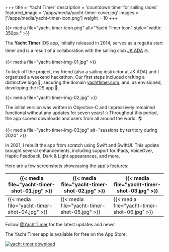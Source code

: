 +++
title = 'Yacht Timer'
description = 'countdown timer for sailing races'
featured_image = '/apps/media/yacht-timer-cover.jpg'
images = ['/apps/media/yacht-timer-icon.png']
weight = 10
+++

{{< media file="yacht-timer-icon.png" alt="Yacht Timer icon" style="width: 350px;" >}}

The **Yacht Timer** iOS app, initially released in 2014, serves as a regatta start timer and is a result of a collaboration with the sailing club [JK ADA](https://jk-ada.com) ⛵️.

{{< media file="yacht-timer-img-01.jpg" >}}

To kick off the project, my friend (also a sailing instructor at JK ADA) and I organized a weekend hackathon. Our first steps included crafting a distinctive logo 🎨, securing the domain [yachttimer.com](https://yachttimer.com), and, as envisioned, developing the iOS app 📱.

{{< media file="yacht-timer-img-02.jpg" >}}

The initial version was written in Objective-C and impressively remained functional without any updates for seven years! :) Throughout this period, the app scored downloads and users from all around the world. 🌎

{{< media file="yacht-timer-img-03.jpg" alt="sessions by territory during 2020" >}}

In 2021, I rebuilt the app from scratch using Swift and SwiftUI. This update brought several enhancements, including support for iPads, VoiceOver, Haptic Feedback, Dark & Light appearances, and more.

Here are a few screenshots showcasing the app's features:

| {{< media file="yacht-timer-shot-01.jpg" >}} | {{< media file="yacht-timer-shot-02.jpg" >}} | {{< media file="yacht-timer-shot-03.jpg" >}} |
| - | - | - |
| {{< media file="yacht-timer-shot-04.jpg" >}} | {{< media file="yacht-timer-shot-05.jpg" >}} | {{< media file="yacht-timer-shot-06.jpg" >}} |

Follow [@YachtTimer](https://twitter.com/yachttimer) for the latest updates and news!

The Yacht Timer app is available for free on the App Store:

[![yacht timer download](/apps/media/app-store-badge-black.svg)](https://apps.apple.com/app/yacht-timer/id866745260)
